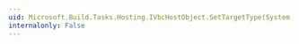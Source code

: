 ```yaml
---
uid: Microsoft.Build.Tasks.Hosting.IVbcHostObject.SetTargetType(System.String)
internalonly: False
---
```


